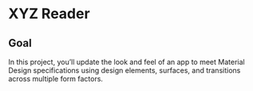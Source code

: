 # XYZ Reader

## Goal

In this project, you’ll update the look and feel of an app to meet Material Design specifications using design elements, surfaces, and transitions across multiple form factors.

